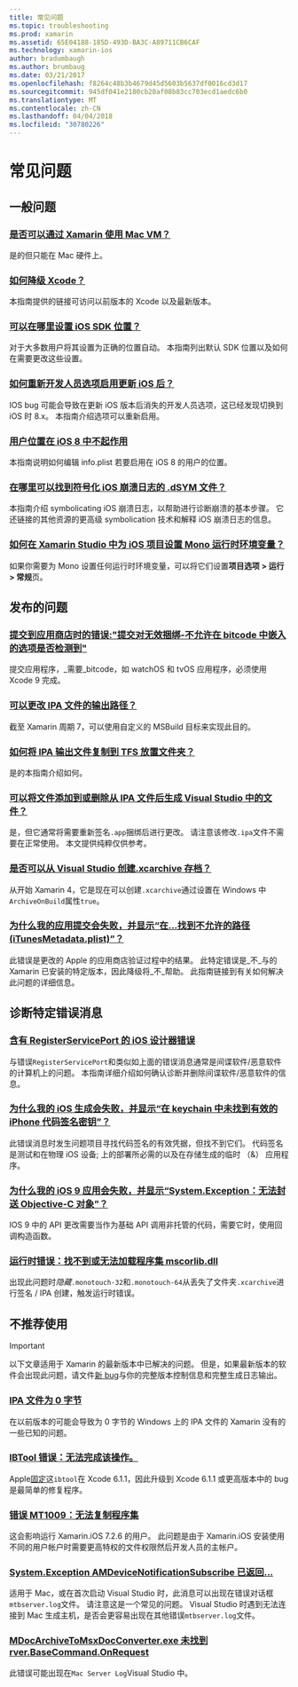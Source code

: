 ```yaml
---
title: 常见问题
ms.topic: troubleshooting
ms.prod: xamarin
ms.assetid: 65E04188-185D-493D-BA3C-A89711CB6CAF
ms.technology: xamarin-ios
author: bradumbaugh
ms.author: brumbaug
ms.date: 03/21/2017
ms.openlocfilehash: f8264c48b3b4679d45d5603b5637df0016cd3d17
ms.sourcegitcommit: 945df041e2180cb20af08b83cc703ecd1aedc6b0
ms.translationtype: MT
ms.contentlocale: zh-CN
ms.lasthandoff: 04/04/2018
ms.locfileid: "30780226"
---
```

# <a name="frequently-asked-questions"></a>常见问题

## <a name="general-questions"></a>一般问题

### <a name="can-i-use-a-mac-vm-with-xamarinmac-vmmd"></a>[是否可以通过 Xamarin 使用 Mac VM？](mac-vm.md)
是的但只能在 Mac 硬件上。

### <a name="how-can-i-downgrade-xcodedowngrade-xcodemd"></a>[如何降级 Xcode？](downgrade-xcode.md)
本指南提供的链接可访问以前版本的 Xcode 以及最新版本。

### <a name="where-can-i-set-my-ios-sdk-locationsios-sdkmd"></a>[可以在哪里设置 iOS SDK 位置？](ios-sdk.md)
对于大多数用户将其设置为正确的位置自动。 本指南列出默认 SDK 位置以及如何在需要更改这些设置。

### <a name="how-can-i-reenable-developer-options-after-updating-iosupdate-developer-optionsmd"></a>[如何重新开发人员选项启用更新 iOS 后？](update-developer-options.md)
IOS bug 可能会导致在更新 iOS 版本后消失的开发人员选项，这已经发现切换到 iOS 时 8.x。 本指南介绍选项可以重新启用。

### <a name="user-location-not-working-in-ios-8ios8-user-locationmd"></a>[用户位置在 iOS 8 中不起作用](ios8-user-location.md)
本指南说明如何编辑 info.plist 若要启用在 iOS 8 的用户的位置。

### <a name="where-can-i-find-the-dsym-file-to-symbolicate-ios-crash-logssymbolicate-ios-crashmd"></a>[在哪里可以找到符号化 iOS 崩溃日志的 .dSYM 文件？](symbolicate-ios-crash.md)
本指南介绍 symbolicating iOS 崩溃日志，以帮助进行诊断崩溃的基本步骤。 它还链接的其他资源的更高级 symbolication 技术和解释 iOS 崩溃日志的信息。


### <a name="how-do-i-set-mono-runtime-environment-variables-for-ios-projects-in-xamarin-studioxs-mono-runtimemd"></a>[如何在 Xamarin Studio 中为 iOS 项目设置 Mono 运行时环境变量？](xs-mono-runtime.md)
如果你需要为 Mono 设置任何运行时环境变量，可以将它们设置**项目选项 > 运行 > 常规**页。

## <a name="publishing-questions"></a>发布的问题

### <a name="error-when-submitting-to-app-store-invalid-bundle---options-not-allowed-to-be-embedded-in-bitcode-are-detected-in-the-submissioninvalid-bundle-bitcodemd"></a>[提交到应用商店时的错误:"提交对无效捆绑-不允许在 bitcode 中嵌入的选项是否检测到"](invalid-bundle-bitcode.md)

提交应用程序，_需要_bitcode，如 watchOS 和 tvOS 应用程序，必须使用 Xcode 9 完成。

### <a name="can-i-change-the-output-path-of-the-ipa-fileipa-output-pathmd"></a>[可以更改 IPA 文件的输出路径？](ipa-output-path.md)
截至 Xamarin 周期 7，可以使用自定义的 MSBuild 目标来实现此目的。

### <a name="how-can-i-copy-ipa-output-files-to-the-tfs-drop-folderipa-tfsmd"></a>[如何将 IPA 输出文件复制到 TFS 放置文件夹？](ipa-tfs.md)
是的本指南介绍如何。

### <a name="can-i-add-files-to-or-remove-files-from-an-ipa-file-after-building-it-in-visual-studiomodify-ipamd"></a>[可以将文件添加到或删除从 IPA 文件后生成 Visual Studio 中的文件？](modify-ipa.md)
是，但它通常将需要重新签名`.app`捆绑后进行更改。 请注意该修改`.ipa`文件不需要在正常使用。 本文提供纯粹仅供参考。

### <a name="is-it-possible-to-create-a-xcarchive-archive-from-visual-studiocreate-xcarchivemd"></a>[是否可以从 Visual Studio 创建.xcarchive 存档？](create-xcarchive.md)
从开始 Xamarin 4，它是现在可以创建`.xcarchive`通过设置在 Windows 中`ArchiveOnBuild`属性`true`。

### <a name="why-does-my-app-submission-fail-with-disallowed-paths--itunesmetadataplist--found-at--itunesmetadata-disallowed-pathsmd"></a>[为什么我的应用提交会失败，并显示“在...找到不允许的路径 (iTunesMetadata.plist)”？](itunesmetadata-disallowed-paths.md)
此错误是更改的 Apple 的应用商店验证过程中的结果。 此特定错误是_不_与的 Xamarin 已安装的特定版本，因此降级将_不_帮助。 此指南链接到有关如何解决此问题的详细信息。


## <a name="diagnosing-specific-error-messages"></a>诊断特定错误消息

### <a name="ios-designer-error-with-registerserviceporterror-registerserviceportmd"></a>[含有 RegisterServicePort 的 iOS 设计器错误](error-registerserviceport.md)
与错误`RegisterServicePort`和类似如上面的错误消息通常是间谍软件/恶意软件的计算机上的问题。 本指南详细介绍如何确认诊断并删除间谍软件/恶意软件的信息。

### <a name="why-does-my-ios-build-fail-with-no-valid-iphone-code-signing-keys-found-in-keychainno-codesigning-keysmd"></a>[为什么我的 iOS 生成会失败，并显示“在 keychain 中未找到有效的 iPhone 代码签名密钥”？](no-codesigning-keys.md)
此错误消息时发生问题项目寻找代码签名的有效凭据，但找不到它们。 代码签名是测试和在物理 iOS 设备; 上的部署所必需的以及在存储生成的临时 （&） 应用程序。

### <a name="why-does-my-ios-9-app-fail-with-systemexception-failed-to-marshal-the-objective-c-objectexception-marshal-obj-cmd"></a>[为什么我的 iOS 9 应用会失败，并显示“System.Exception：无法封送 Objective-C 对象”？](exception-marshal-obj-c.md)
IOS 9 中的 API 更改需要当作为基础 API 调用非托管的代码，需要它时，使用回调构造函数。

### <a name="runtime-error-the-assembly-mscorlibdll-was-not-found-or-could-not-be-loadederror-mscorlib-not-foundmd"></a>[运行时错误：找不到或无法加载程序集 mscorlib.dll](error-mscorlib-not-found.md)
出现此问题时*隐藏*`.monotouch-32`和`.monotouch-64`从丢失了文件夹`.xcarchive`进行签名 / IPA 创建，触发运行时错误。

## <a name="deprecated"></a>不推荐使用

> [!IMPORTANT]
> 以下文章适用于 Xamarin 的最新版本中已解决的问题。 但是，如果最新版本的软件会出现此问题，请文件[新 bug](~/cross-platform/troubleshooting/questions/howto-file-bug.md)与你的完整版本控制信息和完整生成日志输出。



### <a name="ipa-file-is-0-bytesipa-zero-bytesmd"></a>[IPA 文件为 0 字节](ipa-zero-bytes.md)
在以前版本的可能会导致为 0 字节的 Windows 上的 IPA 文件的 Xamarin 没有的一些已知的问题。

### <a name="ibtool-error-the-operation-couldnt-be-completederror-ibtoolmd"></a>[IBTool 错误：无法完成该操作。](error-ibtool.md)
Apple[固定](https://developer.apple.com/library/ios/releasenotes/DeveloperTools/RN-Xcode/Chapters/xc6_release_notes.html)这`ibtool`在 Xcode 6.1.1，因此升级到 Xcode 6.1.1 或更高版本中的 bug 是最简单的修复程序。

### <a name="error-mt1009-could-not-copy-the-assemblyerror-mt1009md"></a>[错误 MT1009：无法复制程序集](error-mt1009.md)
这会影响运行 Xamarin.iOS 7.2.6 的用户。 此问题是由于 Xamarin.iOS 安装使用不同的用户帐户时需要更高特权的文件权限然后开发人员的主帐户。

### <a name="systemexception-amdevicenotificationsubscribe-returned-exception-amddevicenotificationsubscribemd"></a>[System.Exception AMDeviceNotificationSubscribe 已返回...](exception-amddevicenotificationsubscribe.md)
适用于 Mac，或在首次启动 Visual Studio 时，此消息可以出现在错误对话框`mtbserver.log`文件。 请注意这是一个常见的问题。 Visual Studio 时遇到无法连接到 Mac 生成主机，是否会更容易出现在其他错误`mtbserver.log`文件。

### <a name="mdocarchivetomsxdocconverterexe-not-found-rverbasecommandonrequestmdocarchivetomsxdocconverter-not-foundmd"></a>[MDocArchiveToMsxDocConverter.exe 未找到 rver.BaseCommand.OnRequest](mdocarchivetomsxdocconverter-not-found.md)
此错误可能出现在`Mac Server Log`Visual Studio 中。
